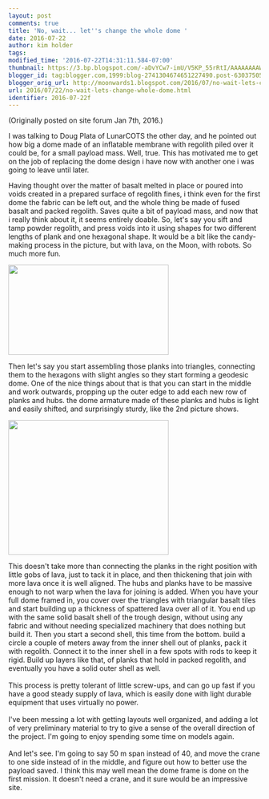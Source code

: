 ```yaml
---
layout: post
comments: true
title: 'No, wait... let''s change the whole dome '
date: 2016-07-22
author: kim holder
tags:
modified_time: '2016-07-22T14:31:11.584-07:00'
thumbnail: https://3.bp.blogspot.com/-aDvYCw7-imU/V5KP_55rRtI/AAAAAAAAWIw/fc0oW8z9ZtMcingjkdV580iNoU6SYL6AQCK4B/s72-c/how-to-make-gummy-alphabet-letters.jpg
blogger_id: tag:blogger.com,1999:blog-2741304674651227490.post-6303750590097374498
blogger_orig_url: http://moonwards1.blogspot.com/2016/07/no-wait-lets-change-whole-dome.html
url: 2016/07/22/no-wait-lets-change-whole-dome.html
identifier: 2016-07-22f
---
```


(Originally posted on site forum Jan 7th, 2016.)

I was talking to Doug Plata of LunarCOTS the other day, and he pointed out how big a dome made of an inflatable membrane with regolith piled over it could be, for a small payload mass. Well, true. This has motivated me to get on the job of replacing the dome design i have now with another one i was going to leave until later.

Having thought over the matter of basalt melted in place or poured into voids created in a prepared surface of regolith fines, i think even for the first dome the fabric can be left out, and the whole thing be made of fused basalt and packed regolith. Saves quite a bit of payload mass, and now that i really think about it, it seems entirely doable. So, let's say you sift and tamp powder regolith, and press voids into it using shapes for two different lengths of plank and one hexagonal shape. It would be a bit like the candy-making process in the picture, but with lava, on the Moon, with robots. So much more fun.

<img border="0" height="180" src="https://3.bp.blogspot.com/-aDvYCw7-imU/V5KP_55rRtI/AAAAAAAAWIw/fc0oW8z9ZtMcingjkdV580iNoU6SYL6AQCK4B/s320/how-to-make-gummy-alphabet-letters.jpg" width="320" />

Then let's say you start assembling those planks into triangles, connecting them to the hexagons with slight angles so they start forming a geodesic dome. One of the nice things about that is that you can start in the middle and work outwards, propping up the outer edge to add each new row of planks and hubs. the dome armature made of these planks and hubs is light and easily shifted, and surprisingly sturdy, like the 2nd picture shows.

<img border="0" height="269" src="https://4.bp.blogspot.com/-NIlhMy36kec/V5KQCycMvRI/AAAAAAAAWI4/ug5a9uCSZ2gnpVYk64FZKa50ewjTw6dEwCK4B/s320/16_3v.jpg" width="320" />

This doesn't take more than connecting the planks in the right position with little gobs of lava, just to tack it in place, and then thickening that join with more lava once it is well aligned. The hubs and planks have to be massive enough to not warp when the lava for joining is added. When you have your full dome framed in, you cover over the triangles with triangular basalt tiles and start building up a thickness of spattered lava over all of it. You end up with the same solid basalt shell of the trough design, without using any fabric and without needing specialized machinery that does nothing but build it. Then you start a second shell, this time from the bottom. build a circle a couple of meters away from the inner shell out of planks, pack it with regolith. Connect it to the inner shell in a few spots with rods to keep it rigid. Build up layers like that, of planks that hold in packed regolith, and eventually you have a solid outer shell as well.<br /><br />This process is pretty tolerant of little screw-ups, and can go up fast if you have a good steady supply of lava, which is easily done with light durable equipment that uses virtually no power.<br /><br />I've been messing a lot with getting layouts well organized, and adding a lot of very preliminary material to try to give a sense of the overall direction of the project. I'm going to enjoy spending some time on models again.<br /><br />And let's see. I'm going to say 50 m span instead of 40, and move the crane to one side instead of in the middle, and figure out how to better use the payload saved. I think this may well mean the dome frame is done on the first mission. It doesn't need a crane, and it sure would be an impressive site.
